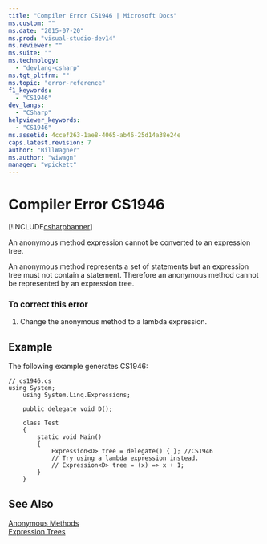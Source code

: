 ```yaml
---
title: "Compiler Error CS1946 | Microsoft Docs"
ms.custom: ""
ms.date: "2015-07-20"
ms.prod: "visual-studio-dev14"
ms.reviewer: ""
ms.suite: ""
ms.technology: 
  - "devlang-csharp"
ms.tgt_pltfrm: ""
ms.topic: "error-reference"
f1_keywords: 
  - "CS1946"
dev_langs: 
  - "CSharp"
helpviewer_keywords: 
  - "CS1946"
ms.assetid: 4ccef263-1ae8-4065-ab46-25d14a38e24e
caps.latest.revision: 7
author: "BillWagner"
ms.author: "wiwagn"
manager: "wpickett"
---
```

# Compiler Error CS1946
[!INCLUDE[csharpbanner](../../../includes/csharpbanner.md)]

An anonymous method expression cannot be converted to an expression tree.  
  
 An anonymous method represents a set of statements but an expression tree must not contain a statement. Therefore an anonymous method cannot be represented by an expression tree.  
  
### To correct this error  
  
1.  Change the anonymous method to a lambda expression.  
  
## Example  
 The following example generates CS1946:  
  
```  
// cs1946.cs  
using System;  
    using System.Linq.Expressions;  
  
    public delegate void D();  
  
    class Test  
    {  
        static void Main()  
        {  
            Expression<D> tree = delegate() { }; //CS1946  
            // Try using a lambda expression instead.  
            // Expression<D> tree = (x) => x + 1;  
        }  
    }  
```  
  
## See Also  
 [Anonymous Methods](../../../csharp/programming-guide/statements-expressions-operators/anonymous-methods.md)   
 [Expression Trees](http://msdn.microsoft.com/library/fb1d3ed8-d5b0-4211-a71f-dd271529294b)